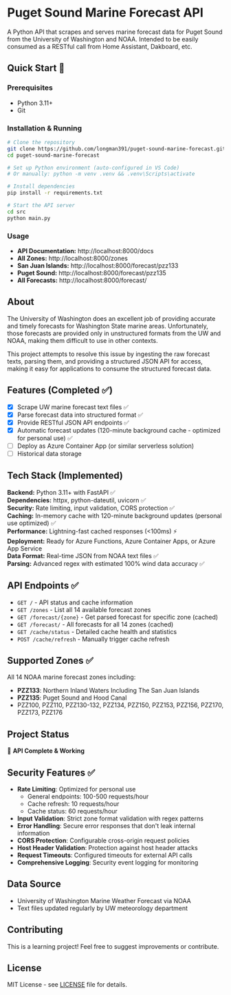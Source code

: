 ﻿# Puget Sound Marine Forecast API

A Python API that scrapes and serves marine forecast data for Puget Sound from the University of Washington and NOAA. Intended to be easily consumed as a RESTful call from Home Assistant, Dakboard, etc.

##  Quick Start 🚀

### Prerequisites
- Python 3.11+
- Git

### Installation & Running
```bash
# Clone the repository
git clone https://github.com/longman391/puget-sound-marine-forecast.git
cd puget-sound-marine-forecast

# Set up Python environment (auto-configured in VS Code)
# Or manually: python -m venv .venv && .venv\Scripts\activate

# Install dependencies
pip install -r requirements.txt

# Start the API server
cd src
python main.py
```

### Usage
- **API Documentation:** http://localhost:8000/docs
- **All Zones:** http://localhost:8000/zones  
- **San Juan Islands:** http://localhost:8000/forecast/pzz133
- **Puget Sound:** http://localhost:8000/forecast/pzz135
- **All Forecasts:** http://localhost:8000/forecast/

##  About

The University of Washington does an excellent job of providing accurate and timely forecasts for Washington State marine areas. Unfortunately, those forecasts are provided only in unstructured formats from the UW and NOAA, making them difficult to use in other contexts. 

This project attempts to resolve this issue by ingesting the raw forecast texts, parsing them, and providing a structured JSON API for access, making it easy for applications to consume the structured forecast data.

##  Features (Completed ✅)

- [x] Scrape UW marine forecast text files ✅
- [x] Parse forecast data into structured format ✅  
- [x] Provide RESTful JSON API endpoints ✅
- [x] Automatic forecast updates (120-minute background cache - optimized for personal use) ✅
- [ ] Deploy as Azure Container App (or similar serverless solution)
- [ ] Historical data storage

##  Tech Stack (Implemented)

**Backend:** Python 3.11+ with FastAPI ✅  
**Dependencies:** httpx, python-dateutil, uvicorn ✅  
**Security:** Rate limiting, input validation, CORS protection ✅  
**Caching:** In-memory cache with 120-minute background updates (personal use optimized) ✅  
**Performance:** Lightning-fast cached responses (<100ms) ⚡  
**Deployment:** Ready for Azure Functions, Azure Container Apps, or Azure App Service  
**Data Format:** Real-time JSON from NOAA text files ✅  
**Parsing:** Advanced regex with estimated 100% wind data accuracy ✅

##  API Endpoints ✅

- `GET /` - API status and cache information
- `GET /zones` - List all 14 available forecast zones  
- `GET /forecast/{zone}` - Get parsed forecast for specific zone (cached)
- `GET /forecast/` - All forecasts for all 14 zones (cached)
- `GET /cache/status` - Detailed cache health and statistics  
- `POST /cache/refresh` - Manually trigger cache refresh

##  Supported Zones ✅

All 14 NOAA marine forecast zones including:
- **PZZ133**: Northern Inland Waters Including The San Juan Islands
- **PZZ135**: Puget Sound and Hood Canal
- PZZ100, PZZ110, PZZ130-132, PZZ134, PZZ150, PZZ153, PZZ156, PZZ170, PZZ173, PZZ176

##  Project Status

🎉 **API Complete & Working**

##  Security Features ✅

- **Rate Limiting**: Optimized for personal use
  - General endpoints: 100-500 requests/hour
  - Cache refresh: 10 requests/hour
  - Cache status: 60 requests/hour
- **Input Validation**: Strict zone format validation with regex patterns
- **Error Handling**: Secure error responses that don't leak internal information
- **CORS Protection**: Configurable cross-origin request policies
- **Host Header Validation**: Protection against host header attacks
- **Request Timeouts**: Configured timeouts for external API calls
- **Comprehensive Logging**: Security event logging for monitoring

##  Data Source

- University of Washington Marine Weather Forecast via NOAA
- Text files updated regularly by UW meteorology department

##  Contributing

This is a learning project! Feel free to suggest improvements or contribute.

##  License

MIT License - see [LICENSE](LICENSE) file for details.
